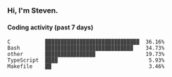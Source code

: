 ### Hi, I'm Steven.

#### Coding activity (past 7 days)
```
C           ▓▓▓▓▓▓▓▓▓▓▓▓▓▓▓▓▓▓▓▓▓▓▓▓▓▓▓▓▓▓  36.16%
Bash        ▓▓▓▓▓▓▓▓▓▓▓▓▓▓▓▓▓▓▓▓▓▓▓▓▓▓▓▓    34.73%
other       ▓▓▓▓▓▓▓▓▓▓▓▓▓▓▓▓                19.73%
TypeScript  ▓▓▓▓                             5.93%
Makefile    ▓▓                               3.46%
```
